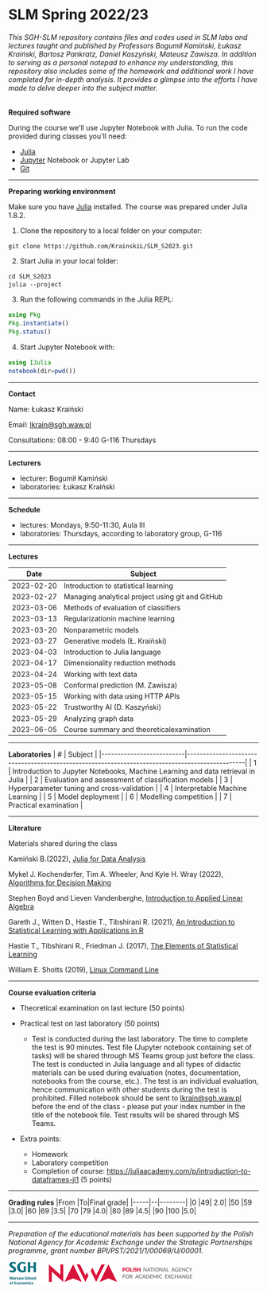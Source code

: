 # SLM Spring 2022/23

###### This SGH-SLM repository contains files and codes used in SLM labs and lectures taught and published by Professors Bogumił Kamiński, Łukasz Kraiński, Bartosz Pankratz, Daniel Kaszyński, Mateusz Zawisza. In addition to serving as a personal notepad to enhance my understanding, this repository also includes some of the homework and additional work I have completed for in-depth analysis. It provides a glimpse into the efforts I have made to delve deeper into the subject matter.


**Required software**

During the course we'll use Jupyter Notebook with Julia. 
To run the code provided during classes you'll need:
* [Julia](https://julialang.org/downloads/)
* [Jupyter](https://jupyter.org/install) Notebook or Jupyter Lab
* [Git](https://git-scm.com/)

---
**Preparing working environment**

Make sure you have [Julia](https://julialang.org/downloads/) installed.
The course was prepared under Julia 1.8.2.

1. Clone the repository to a local folder on your computer:
```shell
git clone https://github.com/KrainskiL/SLM_S2023.git
```
2. Start Julia in your local folder:
```shell
cd SLM_S2023
julia --project
```
3. Run the following commands in the Julia REPL:
```julia
using Pkg
Pkg.instantiate()
Pkg.status()
```
4. Start Jupyter Notebook with:
```julia
using IJulia
notebook(dir=pwd())
```

---
**Contact**

Name: Łukasz Kraiński

Email: lkrain@sgh.waw.pl

Consultations: 08:00 - 9:40 G-116 Thursdays

---
**Lecturers**

* lecturer: Bogumił Kamiński
* laboratories: Łukasz Kraiński

---
**Schedule**

* lectures: Mondays, 9:50-11:30, Aula III
* laboratories: Thursdays, according to laboratory group, G-116

---
**Lectures**

|     Date          |     Subject                                                                      |
|-------------------|----------------------------------------------------------------------------------|
|     2023-02-20    |     Introduction to statistical learning                                       |
|     2023-02-27   |     Managing analytical project using git and GitHub                           |
|     2023-03-06   |     Methods of evaluation of classifiers                                         |
|     2023-03-13   |     Regularizationin machine learning                                                |
|     2023-03-20    |     Nonparametric models                                                         |
|     2023-03-27   |     Generative models (Ł. Kraiński)                             |
|     2023-04-03   |     Introduction to Julia language                                                    |
|     2023-04-17    |     Dimensionality reduction methods   |
|     2023-04-24   |     Working with text data                                                         |
|     2023-05-08   |     Conformal prediction (M. Zawisza)                                        |
|     2023-05-15   |     Working with data using HTTP APIs                               |
|    2023-05-22    |     Trustworthy AI (D. Kaszyński)                                                     |
|     2023-05-29  |     Analyzing graph data                                            |
|     2023-06-05    |     Course summary and theoreticalexamination                                                |

---
**Laboratories**
|     #                    |     Subject                                                                                    |
|--------------------------|------------------------------------------------------------------------------------------------|
|     1                    |     Introduction to Jupyter Notebooks, Machine Learning and data retrieval in Julia   |
|     2                    |     Evaluation and assessment of classification models                                                    |
|     3                    |     Hyperparameter tuning and cross-validation                                                           |
|     4                    |     Interpretable Machine Learning                                        |
|     5                    |     Model deployment                                                                     |
|     6                    |     Modelling competition                                                                    |
|     7   |     Practical examination                                        |

---
**Literature**

Materials shared during the class

Kamiński  B.(2022),  [Julia  for Data Analysis](https://www.manning.com/books/julia-for-data-analysis)

Mykel  J.  Kochenderfer,  Tim  A.  Wheeler,  And  Kyle  H.  Wray  (2022),  [Algorithms  for  Decision Making](https://algorithmsbook.com/)

Stephen    Boyd    and    Lieven    Vandenberghe, [Introduction    to Applied    Linear    Algebra](http://vmls-book.stanford.edu/)

Gareth  J.,  Witten  D.,  Hastie  T.,  Tibshirani  R.  (2021),  [An  Introduction  to  Statistical  Learning with Applications in R](https://web.stanford.edu/~hastie/ISLR2/ISLRv2_website.pdf)

Hastie T., Tibshirani R., Friedman J. (2017), [The Elements of Statistical Learning](http://www-stat.stanford.edu/~tibs/ElemStatLearn/)

William E. Shotts (2019), [Linux Command Line](https://linuxcommand.org/lc3_learning_the_shell.php)

---
**Course evaluation criteria**

* Theoretical examination on last lecture (50 points)
* Practical test on last laboratory (50 points)
    * Test is conducted during the last laboratory. The time to complete the test is 90 minutes. Test file (Jupyter notebook containing set of tasks) will be shared through MS Teams group just before the class. The test is conducted in Julia language and all types of didactic materials can be used during evaluation (notes, documentation, notebooks from the course, etc.). The test is an individual evaluation, hence communication with other students during the test is prohibited. Filled notebook should be sent to lkrain@sgh.waw.pl before the end of the class - please put your index number in the title of the notebook file. Test results will be shared through MS Teams.

* Extra points:
    * Homework
    * Laboratory competition
    * Completion of course: https://juliaacademy.com/p/introduction-to-dataframes-jl1 (5 points)


---
**Grading rules**
|From |To|Final grade|
|-----|--|--------|
|0 |49| 2.0|
|50 |59 |3.0|
|60 |69 |3.5|
|70 |79 |4.0|
|80 |89 |4.5|
|90 |100 |5.0|

---

*Preparation of the educational materials has been supported by the Polish National Agency for Academic Exchange under the Strategic Partnerships programme, grant number BPI/PST/2021/1/00069/U/00001.*

![SGH & NAWA](logo.png)
